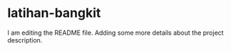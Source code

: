 # latihan-bangkit

I am editing the README file. Adding some more details about the project description.
